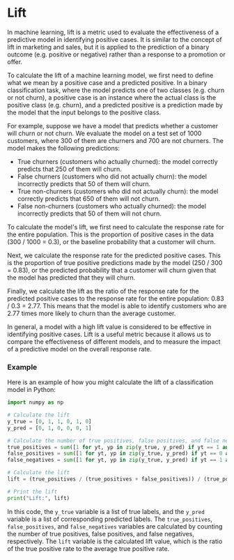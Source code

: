 # Lift

In machine learning, lift is a metric used to evaluate the effectiveness of a predictive model in identifying positive cases. It is similar to the concept of lift in marketing and sales, but it is applied to the prediction of a binary outcome (e.g. positive or negative) rather than a response to a promotion or offer.

To calculate the lift of a machine learning model, we first need to define what we mean by a positive case and a predicted positive. In a binary classification task, where the model predicts one of two classes (e.g. churn or not churn), a positive case is an instance where the actual class is the positive class (e.g. churn), and a predicted positive is a prediction made by the model that the input belongs to the positive class.

For example, suppose we have a model that predicts whether a customer will churn or not churn. We evaluate the model on a test set of 1000 customers, where 300 of them are churners and 700 are not churners. The model makes the following predictions:

* True churners (customers who actually churned): the model correctly predicts that 250 of them will churn.
* False churners (customers who did not actually churn): the model incorrectly predicts that 50 of them will churn.
* True non-churners (customers who did not actually churn): the model correctly predicts that 650 of them will not churn.
* False non-churners (customers who actually churned): the model incorrectly predicts that 50 of them will not churn.

To calculate the model's lift, we first need to calculate the response rate for the entire population. This is the proportion of positive cases in the data (300 / 1000 = 0.3), or the baseline probability that a customer will churn.

Next, we calculate the response rate for the predicted positive cases. This is the proportion of true positive predictions made by the model (250 / 300 = 0.83), or the predicted probability that a customer will churn given that the model has predicted that they will churn.

Finally, we calculate the lift as the ratio of the response rate for the predicted positive cases to the response rate for the entire population: 0.83 / 0.3 = 2.77. This means that the model is able to identify customers who are 2.77 times more likely to churn than the average customer.

In general, a model with a high lift value is considered to be effective in identifying positive cases. Lift is a useful metric because it allows us to compare the effectiveness of different models, and to measure the impact of a predictive model on the overall response rate.

### Example

Here is an example of how you might calculate the lift of a classification model in Python:

```python
import numpy as np

# Calculate the lift
y_true = [0, 1, 1, 0, 1, 0]
y_pred = [0, 1, 0, 0, 0, 1]

# Calculate the number of true positives, false positives, and false negatives
true_positives = sum([1 for yt, yp in zip(y_true, y_pred) if yt == 1 and yp == 1])
false_positives = sum([1 for yt, yp in zip(y_true, y_pred) if yt == 0 and yp == 1])
false_negatives = sum([1 for yt, yp in zip(y_true, y_pred) if yt == 1 and yp == 0])

# Calculate the lift
lift = (true_positives / (true_positives + false_positives)) / (true_positives / (true_positives + false_negatives))

# Print the lift
print("Lift:", lift)
```

In this code, the `y_true` variable is a list of true labels, and the `y_pred` variable is a list of corresponding predicted labels. The `true_positives`, `false_positives`, and `false_negatives` variables are calculated by counting the number of true positives, false positives, and false negatives, respectively. The `lift` variable is the calculated lift value, which is the ratio of the true positive rate to the average true positive rate.
